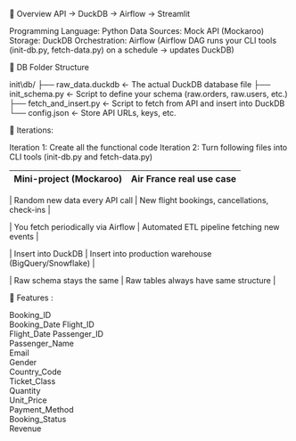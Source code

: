 📂 Overview 
API → DuckDB → Airflow → Streamlit

Programming Language: Python
Data Sources: Mock API (Mockaroo)
Storage: DuckDB
Orchestration: Airflow (Airflow DAG runs your CLI tools (init-db.py, fetch-data.py) on a schedule → updates DuckDB)


📂 DB Folder Structure 

init\db/
├── raw_data.duckdb         ← The actual DuckDB database file
├── init_schema.py          ← Script to define your schema (raw.orders, raw.users, etc.)
├── fetch_and_insert.py     ← Script to fetch from API and insert into DuckDB
└── config.json             ← Store API URLs, keys, etc.


📂 Iterations: 

Iteration 1: Create all the functional code 
Iteration 2: Turn following files into CLI tools (init-db.py and fetch-data.py)



| Mini-project (Mockaroo)            | Air France real use case                              |
| ---------------------------------- | ----------------------------------------------------- |

| Random new data every API call     | New flight bookings, cancellations, check-ins         |

| You fetch periodically via Airflow | Automated ETL pipeline fetching new events            |

| Insert into DuckDB                 | Insert into production warehouse (BigQuery/Snowflake) |

| Raw schema stays the same          | Raw tables always have same structure                 |



🔹 Features : 

Booking_ID	
Booking_Date
Flight_ID	
Flight_Date
Passenger_ID	
Passenger_Name	
Email	
Gender  
Country_Code	
Ticket_Class	
Quantity	
Unit_Price	
Payment_Method	
Booking_Status	
Revenue

